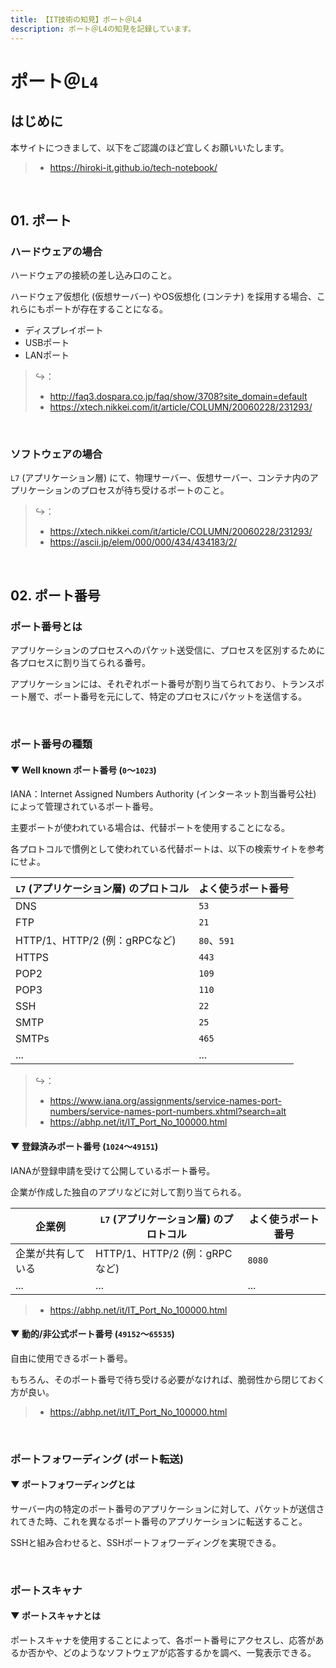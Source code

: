 ```yaml
---
title: 【IT技術の知見】ポート＠L4
description: ポート＠L4の知見を記録しています。
---
```


# ポート＠`L4`

## はじめに

本サイトにつきまして、以下をご認識のほど宜しくお願いいたします。

> - https://hiroki-it.github.io/tech-notebook/

<br>

## 01. ポート

### ハードウェアの場合

ハードウェアの接続の差し込み口のこと。

ハードウェア仮想化 (仮想サーバー) やOS仮想化 (コンテナ) を採用する場合、これらにもポートが存在することになる。

- ディスプレイポート
- USBポート
- LANポート

> ↪️：
>
> - http://faq3.dospara.co.jp/faq/show/3708?site_domain=default
> - https://xtech.nikkei.com/it/article/COLUMN/20060228/231293/

<br>

### ソフトウェアの場合

`L7` (アプリケーション層) にて、物理サーバー、仮想サーバー、コンテナ内のアプリケーションのプロセスが待ち受けるポートのこと。

> ↪️：
>
> - https://xtech.nikkei.com/it/article/COLUMN/20060228/231293/
> - https://ascii.jp/elem/000/000/434/434183/2/

<br>

## 02. ポート番号

### ポート番号とは

アプリケーションのプロセスへのパケット送受信に、プロセスを区別するために各プロセスに割り当てられる番号。

アプリケーションには、それぞれポート番号が割り当てられており、トランスポート層で、ポート番号を元にして、特定のプロセスにパケットを送信する。

<br>

### ポート番号の種類

#### ▼ Well known ポート番号 (`0`～`1023`)

IANA：Internet Assigned Numbers Authority (インターネット割当番号公社) によって管理されているポート番号。

主要ポートが使われている場合は、代替ポートを使用することになる。

各プロトコルで慣例として使われている代替ポートは、以下の検索サイトを参考にせよ。

| `L7` (アプリケーション層) のプロトコル | よく使うポート番号 |
| -------------------------------------- | ------------------ |
| DNS                                    | `53`               |
| FTP                                    | `21`               |
| HTTP/1、HTTP/2 (例：gRPCなど)          | `80`、`591`        |
| HTTPS                                  | `443`              |
| POP2                                   | `109`              |
| POP3                                   | `110`              |
| SSH                                    | `22`               |
| SMTP                                   | `25`               |
| SMTPs                                  | `465`              |
| ...                                    | ...                |

> ↪️：
>
> - https://www.iana.org/assignments/service-names-port-numbers/service-names-port-numbers.xhtml?search=alt
> - https://abhp.net/it/IT_Port_No_100000.html

#### ▼ 登録済みポート番号 (`1024`～`49151`)

IANAが登録申請を受けて公開しているポート番号。

企業が作成した独自のアプリなどに対して割り当てられる。

| 企業例             | `L7` (アプリケーション層) のプロトコル | よく使うポート番号 |
| ------------------ | -------------------------------------- | ------------------ |
| 企業が共有している | HTTP/1、HTTP/2 (例：gRPCなど)          | `8080`             |
| ...                | ...                                    | ...                |

> - https://abhp.net/it/IT_Port_No_100000.html

#### ▼ 動的/非公式ポート番号 (`49152`～`65535`)

自由に使用できるポート番号。

もちろん、そのポート番号で待ち受ける必要がなければ、脆弱性から閉じておく方が良い。

> - https://abhp.net/it/IT_Port_No_100000.html

<br>

### ポートフォワーディング (ポート転送)

#### ▼ ポートフォワーディングとは

サーバー内の特定のポート番号のアプリケーションに対して、パケットが送信されてきた時、これを異なるポート番号のアプリケーションに転送すること。

SSHと組み合わせると、SSHポートフォワーディングを実現できる。

<br>

### ポートスキャナ

#### ▼ ポートスキャナとは

ポートスキャナを使用することによって、各ポート番号にアクセスし、応答があるか否かや、どのようなソフトウェアが応答するかを調べ、一覧表示できる。

<br>
